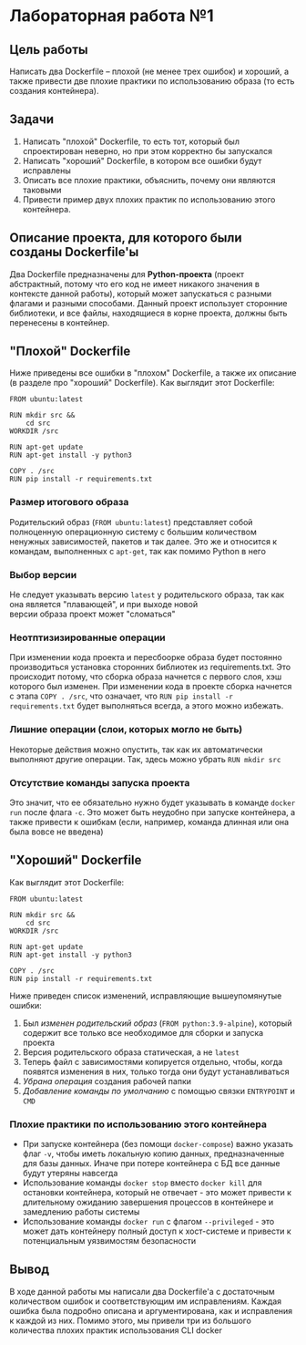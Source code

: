 # Лабораторная работа №1

## Цель работы
Написать два Dockerfile – плохой (не менее трех ошибок) и хороший, а также привести две плохие практики по 
использованию образа (то есть создания контейнера).

## Задачи
1. Написать "плохой" Dockerfile, то есть тот, который был спроектирован неверно, но при этом корректно бы запускался
2. Написать "хороший" Dockerfile, в котором все ошибки будут исправлены
3. Описать все плохие практики, объяснить, почему они являются таковыми
4. Привести пример двух плохих практик по использованию этого контейнера.

## Описание проекта, для которого были созданы Dockerfile'ы
Два Dockerfile предназначены для **Python-проекта** (проект абстрактный, потому что его код не имеет никакого значения
в контексте данной работы), который может запускаться с разными флагами и разными способами. 
Данный проект использует сторонние библиотеки, и все файлы, находящиеся в корне проекта, 
должны быть перенесены в контейнер.

## "Плохой" Dockerfile
Ниже приведены все ошибки в "плохом" Dockerfile, а также их описание (в разделе про "хороший" Dockerfile). 
Как выглядит этот Dockerfile:
```
FROM ubuntu:latest

RUN mkdir src &&
    cd src
WORKDIR /src

RUN apt-get update
RUN apt-get install -y python3

COPY . /src
RUN pip install -r requirements.txt
```

### Размер итогового образа
Родительский образ (`FROM ubuntu:latest`) представляет собой полноценную операционную систему 
с большим количеством ненужных зависимостей, пакетов и так далее. Это же и относится к командам, выполненных с `apt-get`,
так как помимо Python в него  

### Выбор версии
Не следует указывать версию `latest` у родительского образа, так как она является "плавающей", и при выходе новой \
версии образа проект может "сломаться"

### Неотптизизированные операции
При изменении кода проекта и пересбоорке образа будет постоянно производиться 
установка сторонних библиотек из requirements.txt. Это происходит потому, что сборка образа начнется с первого слоя, 
хэш которого был изменен. При изменении кода в проекте сборка начнется с этапа `COPY . /src`, что означает, 
что `RUN pip install -r requirements.txt` будет выполняться всегда, а этого можно избежать.

### Лишние операции (слои, которых могло не быть)
Некоторые действия можно опустить, так как их автоматически выполняют другие операции. Так, здесь можно убрать `RUN mkdir src`

### Отсутствие команды запуска проекта
Это значит, что ее обязательно нужно будет указывать в команде `docker run` после флага `-c`. Это может быть неудобно 
при запуске контейнера, а также привести к ошибкам (если, например, команда длинная или она была вовсе не введена)

## "Хороший" Dockerfile
Как выглядит этот Dockerfile:
```
FROM ubuntu:latest

RUN mkdir src &&
    cd src
WORKDIR /src

RUN apt-get update
RUN apt-get install -y python3

COPY . /src
RUN pip install -r requirements.txt
```
Ниже приведен список изменений, исправляющие вышеупомянутые ошибки:
1. Был _изменен родительский образ_ (`FROM python:3.9-alpine`), который содержит все только все необходимое для сборки 
и запуска проекта
2. Версия родительского образа статическая, а не `latest`
3. Теперь файл с зависимостями копируется отдельно, чтобы, когда появятся изменения в них, 
только тогда они будут устанавливаться
4. _Убрана операция_ создания рабочей папки
5. _Добавление команды по умолчанию_ с помощью связки `ENTRYPOINT` и `CMD`

### Плохие практики по использованию этого контейнера
- При запуске контейнера (без помощи `docker-compose`) важно указать флаг `-v`, чтобы иметь локальную копию данных, 
предназначенные для базы данных. Иначе при потере контейнера с БД все данные будут утеряны навсегда
- Использование команды `docker stop` вместо `docker kill` для остановки контейнера, который не отвечает - это
может привести к длительному ожиданию завершения процессов в контейнере и замедлению работы системы
- Использование команды `docker run` с флагом `--privileged` - это может дать контейнеру полный доступ к хост-системе 
и привести к потенциальным уязвимостям безопасности

## Вывод
В ходе данной работы мы написали два Dockerfile'а с достаточным количеством ошибок и соответствующим им исправлениям. 
Каждая ошибка была подробно описана и аргументирована, как и исправления к каждой из них. Помимо этого, мы привели 
три из большого количества плохих практик использования CLI docker